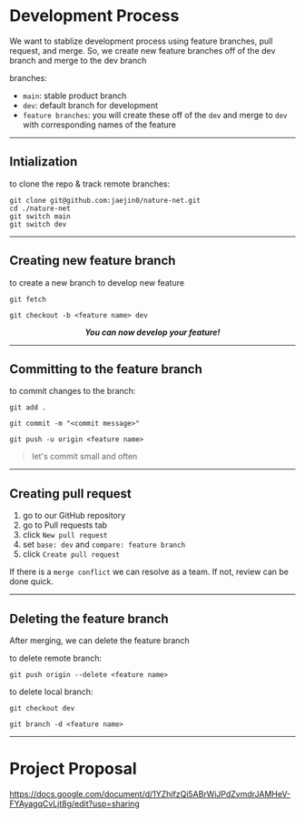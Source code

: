 # Development Process

We want to stablize development process using feature branches, pull request, and merge. So, we create new feature branches off of the dev branch and merge to the dev branch

branches:
* `main`: stable product branch
* `dev`: default branch for development
* `feature branches`: you will create these off of the `dev` and merge to `dev` with corresponding names of the feature

***
## Intialization

to clone the repo & track remote branches:

```
git clone git@github.com:jaejin0/nature-net.git
cd ./nature-net
git switch main
git switch dev
```

***
## Creating new feature branch

to create a new branch to develop new feature
```
git fetch
```
```
git checkout -b <feature name> dev
```

***<p align="center">You can now develop your feature!</p>***

***
## Committing to the feature branch

to commit changes to the branch:
```
git add .
```
```
git commit -m "<commit message>"
```
```
git push -u origin <feature name>
```

> let's commit small and often

***
## Creating pull request

1. go to our GitHub repository
2. go to Pull requests tab
3. click `New pull request`
4. set `base: dev` and `compare: feature branch`
5. click `Create pull request`

If there is a `merge conflict` we can resolve as a team. If not, review can be done quick.

***
## Deleting the feature branch

After merging, we can delete the feature branch

to delete remote branch:
```
git push origin --delete <feature name>
```

to delete local branch:
```
git checkout dev
```
```
git branch -d <feature name>
```

***
# Project Proposal
<https://docs.google.com/document/d/1YZhjfzQi5ABrWiJPdZvmdrJAMHeV-FYAyagqCvLjt8g/edit?usp=sharing>
